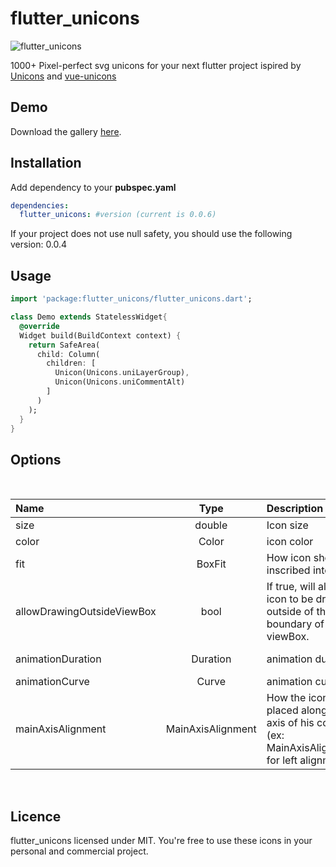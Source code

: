 # flutter_unicons

![flutter_unicons](https://github.com/charles9904/flutter_unicons/blob/main/assets/images/hero.png?raw=true)</br>

1000+ Pixel-perfect svg unicons for your next flutter project ispired by [Unicons](https://github.com/iconscout/unicons) and [vue-unicons](https://github.com/antonreshetov/vue-unicons/blob/master/README.md)

## Demo

Download the gallery [here](https://github.com/charles9904/flutter_unicons_gallery/releases/tag/Flutter_unicons).

## Installation

Add dependency to your **pubspec.yaml**

```yaml
dependencies:
  flutter_unicons: #version (current is 0.0.6)
```
If your project does not use null safety, you should use the following version: 0.0.4

## Usage

```dart
import 'package:flutter_unicons/flutter_unicons.dart';

class Demo extends StatelessWidget{
  @override
  Widget build(BuildContext context) {
    return SafeArea(
      child: Column(
        children: [
          Unicon(Unicons.uniLayerGroup),
          Unicon(Unicons.uniCommentAlt)
        ]
      )
    );
  }
}
```

## Options
</br>

|Name|Type|Description|default value|
|:---|:---:|:---|---:|
|size|double|Icon size|24|
|color|Color|icon color|Colors.black45|
|fit|BoxFit|How icon should be inscribed into container|BoxFit.contain|
|allowDrawingOutsideViewBox|bool|If true, will allow the icon to be drawn outside of the clip boundary of its viewBox.|false|
|animationDuration|Duration|animation duration|Duration(milliseconds: 300)|
|animationCurve|Curve|animation curve|Curves.fastOutSlowIn|
|mainAxisAlignment|MainAxisAlignment|How the icon should be placed along the main axis of his container (ex: MainAxisAlignment.start for left alignment.)|MainAxisAlignment.center|

</br>

## Licence
flutter_unicons licensed under MIT. You're free to use these icons in your personal and commercial project.
